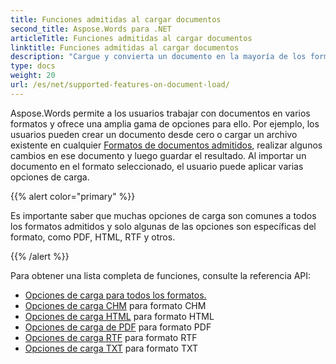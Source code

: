 ```yaml
---
title: Funciones admitidas al cargar documentos
second_title: Aspose.Words para .NET
articleTitle: Funciones admitidas al cargar documentos
linktitle: Funciones admitidas al cargar documentos
description: "Cargue y convierta un documento en la mayoría de los formatos populares y admite muchas funciones de Microsoft Word usando C#."
type: docs
weight: 20
url: /es/net/supported-features-on-document-load/
---
```


Aspose.Words permite a los usuarios trabajar con documentos en varios formatos y ofrece una amplia gama de opciones para ello. Por ejemplo, los usuarios pueden crear un documento desde cero o cargar un archivo existente en cualquier [Formatos de documentos admitidos](/words/es/net/supported-document-formats/), realizar algunos cambios en ese documento y luego guardar el resultado. Al importar un documento en el formato seleccionado, el usuario puede aplicar varias opciones de carga.

{{% alert color="primary" %}}

Es importante saber que muchas opciones de carga son comunes a todos los formatos admitidos y solo algunas de las opciones son específicas del formato, como PDF, HTML, RTF y otros.

{{% /alert %}}

Para obtener una lista completa de funciones, consulte la referencia API:

- [Opciones de carga para todos los formatos.](https://reference.aspose.com/words/net/aspose.words.loading/loadoptions/)
- [Opciones de carga CHM](https://reference.aspose.com/words/net/aspose.words.loading/chmloadoptions/) para formato CHM
- [Opciones de carga HTML](https://reference.aspose.com/words/net/aspose.words.loading/htmlloadoptions/) para formato HTML
- [Opciones de carga de PDF](https://reference.aspose.com/words/net/aspose.words.loading/pdfloadoptions/) para formato PDF
- [Opciones de carga RTF](https://reference.aspose.com/words/net/aspose.words.loading/rtfloadoptions/) para formato RTF
- [Opciones de carga TXT](https://reference.aspose.com/words/net/aspose.words.loading/txtloadoptions/) para formato TXT